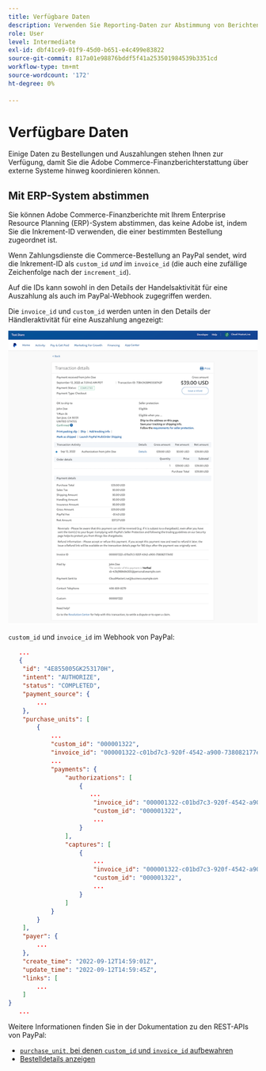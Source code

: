 ```yaml
---
title: Verfügbare Daten
description: Verwenden Sie Reporting-Daten zur Abstimmung von Berichten mit Nicht-Commerce-Systemen.
role: User
level: Intermediate
exl-id: dbf41ce9-01f9-45d0-b651-e4c499e83822
source-git-commit: 817a01e98876bddf5f41a253501984539b3351cd
workflow-type: tm+mt
source-wordcount: '172'
ht-degree: 0%

---
```


# Verfügbare Daten

Einige Daten zu Bestellungen und Auszahlungen stehen Ihnen zur Verfügung, damit Sie die Adobe Commerce-Finanzberichterstattung über externe Systeme hinweg koordinieren können.

## Mit ERP-System abstimmen

Sie können Adobe Commerce-Finanzberichte mit Ihrem Enterprise Resource Planning (ERP)-System abstimmen, das keine Adobe ist, indem Sie die Inkrement-ID verwenden, die einer bestimmten Bestellung zugeordnet ist.

Wenn Zahlungsdienste die Commerce-Bestellung an PayPal sendet, wird die Inkrement-ID als `custom_id` _und_ im `invoice_id` (die auch eine zufällige Zeichenfolge nach der `increment_id`).

Auf die IDs kann sowohl in den Details der Handelsaktivität für eine Auszahlung als auch im PayPal-Webhook zugegriffen werden.

Die `invoice_id` und `custom_id` werden unten in den Details der Händleraktivität für eine Auszahlung angezeigt:

![`custom_id` im Detail der Handelsaktivität](assets/merchant-activity-ids.png)

`custom_id` und `invoice_id` im Webhook von PayPal:

```json
   ...
   {
    "id": "4E855005GK253170H",
    "intent": "AUTHORIZE",
    "status": "COMPLETED",
    "payment_source": {
        ...
    },
    "purchase_units": [
        {
            ...
            "custom_id": "000001322",
            "invoice_id": "000001322-c01bd7c3-920f-4542-a900-738082177e92",
            ...
            "payments": {
                "authorizations": [
                    {
                       ...
                        "invoice_id": "000001322-c01bd7c3-920f-4542-a900-738082177e92",
                        "custom_id": "000001322",
                        ...
                    }
                ],
                "captures": [
                    {
                        ...
                        "invoice_id": "000001322-c01bd7c3-920f-4542-a900-738082177e92",
                        "custom_id": "000001322",
                        ...
                    }
                ]
            }
        }
    ],
    "payer": {
        ...
    },
    "create_time": "2022-09-12T14:59:01Z",
    "update_time": "2022-09-12T14:59:45Z",
    "links": [
        ...
    ]
}
   ...
```

Weitere Informationen finden Sie in der Dokumentation zu den REST-APIs von PayPal:

* [`purchase_unit`, bei denen `custom_id` und `invoice_id` aufbewahren](https://developer.paypal.com/docs/api/orders/v2/#definition-purchase_unit:~:text=Read%20only.-,purchase_unit,-Collapse)
* [Bestelldetails anzeigen](https://developer.paypal.com/docs/api/orders/v2/#orders_get)
